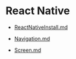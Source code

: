 # React Native

* [ReactNativeInstall.md](설치.md)

* [Navigation.md](Navigatin.md)

* [Screen.md](Screen.md)
